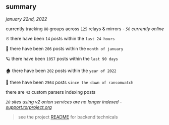 
## summary
_january 22nd, 2022_

currently tracking `88` groups across `125` relays & mirrors - _`56` currently online_

⏲ there have been `14` posts within the `last 24 hours`

🦈 there have been `206` posts within the `month of january`

🪐 there have been `1057` posts within the `last 90 days`

🏚 there have been `202` posts within the `year of 2022`

🦕 there have been `2564` posts `since the dawn of ransomwatch`

there are `43` custom parsers indexing posts

_`20` sites using v2 onion services are no longer indexed - [support.torproject.org](https://support.torproject.org/onionservices/v2-deprecation/)_

> see the project [README](https://github.com/thetanz/ransomwatch#ransomwatch--) for backend technicals
